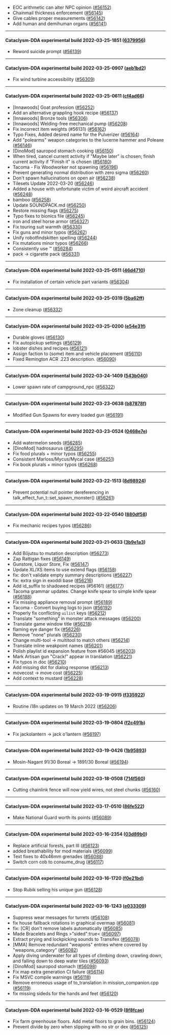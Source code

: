 * EOC arithmetic can alter NPC opinion ([#56152](https://github.com/CleverRaven/Cataclysm-DDA/pull/56152))
* Chainmail thickness enforcement ([#56145](https://github.com/CleverRaven/Cataclysm-DDA/pull/56145))
* Give cables proper measurements ([#56142](https://github.com/CleverRaven/Cataclysm-DDA/pull/56142))
* Add human and demihuman organs ([#56141](https://github.com/CleverRaven/Cataclysm-DDA/pull/56141))

---

#### Cataclysm-DDA experimental build 2022-03-25-1851 ([6379956](https://github.com/CleverRaven/Cataclysm-DDA/releases/tag/cdda-experimental-2022-03-25-1851))

* Reword suicide prompt ([#56139](https://github.com/CleverRaven/Cataclysm-DDA/pull/56139))

---

#### Cataclysm-DDA experimental build 2022-03-25-0907 ([aeb1bd2](https://github.com/CleverRaven/Cataclysm-DDA/releases/tag/cdda-experimental-2022-03-25-0907))

* Fix wind turbine accessibility ([#56309](https://github.com/CleverRaven/Cataclysm-DDA/pull/56309))

---

#### Cataclysm-DDA experimental build 2022-03-25-0611 ([cf4ad66](https://github.com/CleverRaven/Cataclysm-DDA/releases/tag/cdda-experimental-2022-03-25-0611))

* [Innawoods] Goat profession ([#56252](https://github.com/CleverRaven/Cataclysm-DDA/pull/56252))
* Add an alternative grappling hook recipe ([#56137](https://github.com/CleverRaven/Cataclysm-DDA/pull/56137))
* [Innawoods] Bronze tools ([#56306](https://github.com/CleverRaven/Cataclysm-DDA/pull/56306))
* [Innawoods] Welding-free mechanical pump ([#56208](https://github.com/CleverRaven/Cataclysm-DDA/pull/56208))
* Fix incorrect item weights (#56131) ([#56162](https://github.com/CleverRaven/Cataclysm-DDA/pull/56162))
* Typo Fixes, Added desired name for the Pulverizer ([#56164](https://github.com/CleverRaven/Cataclysm-DDA/pull/56164))
* Add "polearms" weapon categories to the lucerne hammer and Poleaxe ([#56146](https://github.com/CleverRaven/Cataclysm-DDA/pull/56146))
* [DinoMod] sauropod stomach cooking ([#56150](https://github.com/CleverRaven/Cataclysm-DDA/pull/56150))
* When tired, cancel current activity if "Maybe later" is chosen; finish current activity if "Finish it" is chosen ([#56180](https://github.com/CleverRaven/Cataclysm-DDA/pull/56180))
* Tacoma - Fix Woodworker not spawning ([#56196](https://github.com/CleverRaven/Cataclysm-DDA/pull/56196))
* Prevent generating normal distribution with zero sigma ([#56260](https://github.com/CleverRaven/Cataclysm-DDA/pull/56260))
* Don't spawn hallucinations on open air ([#56238](https://github.com/CleverRaven/Cataclysm-DDA/pull/56238))
* Tilesets Update 2022-03-20 ([#56246](https://github.com/CleverRaven/Cataclysm-DDA/pull/56246))
* Added a house with unfortunate victim of weird aircraft accident ([#56248](https://github.com/CleverRaven/Cataclysm-DDA/pull/56248))
* bamboo ([#56258](https://github.com/CleverRaven/Cataclysm-DDA/pull/56258))
* Update SOUNDPACK.md ([#56250](https://github.com/CleverRaven/Cataclysm-DDA/pull/56250))
* Restore missing flags ([#56275](https://github.com/CleverRaven/Cataclysm-DDA/pull/56275))
* Typo fixes to bionics file ([#56245](https://github.com/CleverRaven/Cataclysm-DDA/pull/56245))
* iron and steel horse armor ([#56327](https://github.com/CleverRaven/Cataclysm-DDA/pull/56327))
* Fix touring suit warmth ([#56330](https://github.com/CleverRaven/Cataclysm-DDA/pull/56330))
* Fix guns and minor typos ([#56262](https://github.com/CleverRaven/Cataclysm-DDA/pull/56262))
* Unify robotfindskitten spelling ([#56244](https://github.com/CleverRaven/Cataclysm-DDA/pull/56244))
* Fix mutations minor typos ([#56266](https://github.com/CleverRaven/Cataclysm-DDA/pull/56266))
* Consistently use ™ ([#56284](https://github.com/CleverRaven/Cataclysm-DDA/pull/56284))
* pack → cigarette pack ([#56331](https://github.com/CleverRaven/Cataclysm-DDA/pull/56331))

---

#### Cataclysm-DDA experimental build 2022-03-25-0511 ([46d4710](https://github.com/CleverRaven/Cataclysm-DDA/releases/tag/cdda-experimental-2022-03-25-0511))

* Fix installation of certain vehicle part variants ([#56304](https://github.com/CleverRaven/Cataclysm-DDA/pull/56304))

---

#### Cataclysm-DDA experimental build 2022-03-25-0319 ([5ba62ff](https://github.com/CleverRaven/Cataclysm-DDA/releases/tag/cdda-experimental-2022-03-25-0319))

* Zone cleanup ([#56332](https://github.com/CleverRaven/Cataclysm-DDA/pull/56332))

---

#### Cataclysm-DDA experimental build 2022-03-25-0200 ([e54e31f](https://github.com/CleverRaven/Cataclysm-DDA/releases/tag/cdda-experimental-2022-03-25-0200))

* Durable gloves ([#56130](https://github.com/CleverRaven/Cataclysm-DDA/pull/56130))
* Fix autopickup settings ([#56129](https://github.com/CleverRaven/Cataclysm-DDA/pull/56129))
* lobster dishes and recipes ([#56121](https://github.com/CleverRaven/Cataclysm-DDA/pull/56121))
* Assign faction to (some) item and vehicle placement ([#56110](https://github.com/CleverRaven/Cataclysm-DDA/pull/56110))
* Fixed Remington ACR .223 description. ([#56090](https://github.com/CleverRaven/Cataclysm-DDA/pull/56090))

---

#### Cataclysm-DDA experimental build 2022-03-24-1409 ([543b040](https://github.com/CleverRaven/Cataclysm-DDA/releases/tag/cdda-experimental-2022-03-24-1409))

* Lower spawn rate of campground_npc ([#56322](https://github.com/CleverRaven/Cataclysm-DDA/pull/56322))

---

#### Cataclysm-DDA experimental build 2022-03-23-0638 ([b87878f](https://github.com/CleverRaven/Cataclysm-DDA/releases/tag/cdda-experimental-2022-03-23-0638))

* Modified Gun Spawns for every loaded gun ([#56191](https://github.com/CleverRaven/Cataclysm-DDA/pull/56191))

---

#### Cataclysm-DDA experimental build 2022-03-23-0524 ([0468e7e](https://github.com/CleverRaven/Cataclysm-DDA/releases/tag/cdda-experimental-2022-03-23-0524))

* Add watermelon seeds ([#56285](https://github.com/CleverRaven/Cataclysm-DDA/pull/56285))
* [DinoMod] hadrosaurus ([#56295](https://github.com/CleverRaven/Cataclysm-DDA/pull/56295))
* Fix food plurals + minor typos ([#56255](https://github.com/CleverRaven/Cataclysm-DDA/pull/56255))
* Consistent Marloss/Mycus/Mycal case ([#56251](https://github.com/CleverRaven/Cataclysm-DDA/pull/56251))
* Fix book plurals + minor typos ([#56268](https://github.com/CleverRaven/Cataclysm-DDA/pull/56268))

---

#### Cataclysm-DDA experimental build 2022-03-22-1513 ([8d98924](https://github.com/CleverRaven/Cataclysm-DDA/releases/tag/cdda-experimental-2022-03-22-1513))

* Prevent potential null pointer dereferencing in talk_effect_fun_t::set_spawn_monster() ([#56261](https://github.com/CleverRaven/Cataclysm-DDA/pull/56261))

---

#### Cataclysm-DDA experimental build 2022-03-22-0540 ([880df58](https://github.com/CleverRaven/Cataclysm-DDA/releases/tag/cdda-experimental-2022-03-22-0540))

* Fix mechanic recipes typos ([#56286](https://github.com/CleverRaven/Cataclysm-DDA/pull/56286))

---

#### Cataclysm-DDA experimental build 2022-03-21-0633 ([3b9e1a3](https://github.com/CleverRaven/Cataclysm-DDA/releases/tag/cdda-experimental-2022-03-21-0633))

* Add Bōjutsu to mutation description ([#56273](https://github.com/CleverRaven/Cataclysm-DDA/pull/56273))
* Zap Rattigan fixes ([#56149](https://github.com/CleverRaven/Cataclysm-DDA/pull/56149))
* Gunstore, Liquor Store, Fix ([#56147](https://github.com/CleverRaven/Cataclysm-DDA/pull/56147))
* Update XL/XS items to use extend flags ([#56158](https://github.com/CleverRaven/Cataclysm-DDA/pull/56158))
* fix: don't validate empty summary descriptions ([#56227](https://github.com/CleverRaven/Cataclysm-DDA/pull/56227))
* fix: extra sign in exoddi base ([#56216](https://github.com/CleverRaven/Cataclysm-DDA/pull/56216))
* Add id_suffix to shadowed recipes (#56161) ([#56177](https://github.com/CleverRaven/Cataclysm-DDA/pull/56177))
* Tacoma grammar updates. Change knife spear to simple knife spear ([#56188](https://github.com/CleverRaven/Cataclysm-DDA/pull/56188))
* Fix missing appliance removal prompt ([#56189](https://github.com/CleverRaven/Cataclysm-DDA/pull/56189))
* Tacoma - Convert buying logs to json ([#56192](https://github.com/CleverRaven/Cataclysm-DDA/pull/56192))
* Properly fix conflicting `uilist` keys ([#56212](https://github.com/CleverRaven/Cataclysm-DDA/pull/56212))
* Translate "something" in monster attack messages ([#56200](https://github.com/CleverRaven/Cataclysm-DDA/pull/56200))
* Translate game window title ([#56218](https://github.com/CleverRaven/Cataclysm-DDA/pull/56218))
* flaming eye danger fix ([#56226](https://github.com/CleverRaven/Cataclysm-DDA/pull/56226))
* Remove "none" plurals ([#56230](https://github.com/CleverRaven/Cataclysm-DDA/pull/56230))
* Change multi-tool → multitool to match others ([#56214](https://github.com/CleverRaven/Cataclysm-DDA/pull/56214))
* Translate inline weakpoint names ([#56201](https://github.com/CleverRaven/Cataclysm-DDA/pull/56201))
* Polish playlist id expansion feature from #56045 ([#56203](https://github.com/CleverRaven/Cataclysm-DDA/pull/56203))
* Mark Artisan gun "Crack!" appear in translation ([#56221](https://github.com/CleverRaven/Cataclysm-DDA/pull/56221))
* Fix typos in doc ([#56210](https://github.com/CleverRaven/Cataclysm-DDA/pull/56210))
* Add missing dot for dialog response ([#56213](https://github.com/CleverRaven/Cataclysm-DDA/pull/56213))
* movecost → move cost ([#56225](https://github.com/CleverRaven/Cataclysm-DDA/pull/56225))
* Add context to mustard ([#56228](https://github.com/CleverRaven/Cataclysm-DDA/pull/56228))

---

#### Cataclysm-DDA experimental build 2022-03-19-0915 ([f335922](https://github.com/CleverRaven/Cataclysm-DDA/releases/tag/cdda-experimental-2022-03-19-0915))

* Routine i18n updates on 19 March 2022 ([#56206](https://github.com/CleverRaven/Cataclysm-DDA/pull/56206))

---

#### Cataclysm-DDA experimental build 2022-03-19-0804 ([f2c491b](https://github.com/CleverRaven/Cataclysm-DDA/releases/tag/cdda-experimental-2022-03-19-0804))

* Fix jackolantern → jack o'lantern ([#56197](https://github.com/CleverRaven/Cataclysm-DDA/pull/56197))

---

#### Cataclysm-DDA experimental build 2022-03-19-0426 ([1b95893](https://github.com/CleverRaven/Cataclysm-DDA/releases/tag/cdda-experimental-2022-03-19-0426))

* Mosin-Nagant 91/30 Boreal → 1891/30 Boreal ([#56194](https://github.com/CleverRaven/Cataclysm-DDA/pull/56194))

---

#### Cataclysm-DDA experimental build 2022-03-18-0508 ([714f560](https://github.com/CleverRaven/Cataclysm-DDA/releases/tag/cdda-experimental-2022-03-18-0508))

* Cutting chainlink fence will now yield wires, not steel chunks ([#56160](https://github.com/CleverRaven/Cataclysm-DDA/pull/56160))

---

#### Cataclysm-DDA experimental build 2022-03-17-0510 ([86fe522](https://github.com/CleverRaven/Cataclysm-DDA/releases/tag/cdda-experimental-2022-03-17-0510))

* Make National Guard worth its points ([#56089](https://github.com/CleverRaven/Cataclysm-DDA/pull/56089))

---

#### Cataclysm-DDA experimental build 2022-03-16-2354 ([03d89b0](https://github.com/CleverRaven/Cataclysm-DDA/releases/tag/cdda-experimental-2022-03-16-2354))

* Replace artificial forests, part III ([#56123](https://github.com/CleverRaven/Cataclysm-DDA/pull/56123))
* added breathability for mod materials ([#56099](https://github.com/CleverRaven/Cataclysm-DDA/pull/56099))
* Text fixes to 40x46mm grenades ([#56088](https://github.com/CleverRaven/Cataclysm-DDA/pull/56088))
* Switch corn cob to consume_drug ([#56117](https://github.com/CleverRaven/Cataclysm-DDA/pull/56117))

---

#### Cataclysm-DDA experimental build 2022-03-16-1720 ([f0e21bd](https://github.com/CleverRaven/Cataclysm-DDA/releases/tag/cdda-experimental-2022-03-16-1720))

* Stop Rubik selling his unique gun ([#56128](https://github.com/CleverRaven/Cataclysm-DDA/pull/56128))

---

#### Cataclysm-DDA experimental build 2022-03-16-1243 ([e033309](https://github.com/CleverRaven/Cataclysm-DDA/releases/tag/cdda-experimental-2022-03-16-1243))

* Suppress wear messages for turrets ([#56108](https://github.com/CleverRaven/Cataclysm-DDA/pull/56108))
* fix house fallback rotations in graphical overmap ([#56081](https://github.com/CleverRaven/Cataclysm-DDA/pull/56081))
* fix: [CR] don't remove labels automatically ([#56085](https://github.com/CleverRaven/Cataclysm-DDA/pull/56085))
* Made Bracelets and Rings >"sided":true< ([#56097](https://github.com/CleverRaven/Cataclysm-DDA/pull/56097))
* Extract prying and lockpicking sounds to Transifex ([#56078](https://github.com/CleverRaven/Cataclysm-DDA/pull/56078))
* [MMA] Remove redundant "weapons" entries where covered by "weapons_category" ([#56082](https://github.com/CleverRaven/Cataclysm-DDA/pull/56082))
* Apply diving underwater for all types of climbing down, crawling down, and falling down to deep water tiles ([#56093](https://github.com/CleverRaven/Cataclysm-DDA/pull/56093))
* [DinoMod] sauropod stomach ([#56098](https://github.com/CleverRaven/Cataclysm-DDA/pull/56098))
* Fix map extra generation CI failure ([#56114](https://github.com/CleverRaven/Cataclysm-DDA/pull/56114))
* Fix MSVC compile warnings ([#56118](https://github.com/CleverRaven/Cataclysm-DDA/pull/56118))
* Remove erroneous usage of to_translation in mission_companion.cpp ([#56119](https://github.com/CleverRaven/Cataclysm-DDA/pull/56119))
* fix missing sideds for the hands and feet ([#56120](https://github.com/CleverRaven/Cataclysm-DDA/pull/56120))

---

#### Cataclysm-DDA experimental build 2022-03-16-0529 ([8f8fcae](https://github.com/CleverRaven/Cataclysm-DDA/releases/tag/cdda-experimental-2022-03-16-0529))

* Fix farm greenhouse floors. Add metal floors to grain bins. ([#56124](https://github.com/CleverRaven/Cataclysm-DDA/pull/56124))
* Prevent divide by zero when slipping with no str or dex ([#56125](https://github.com/CleverRaven/Cataclysm-DDA/pull/56125))
